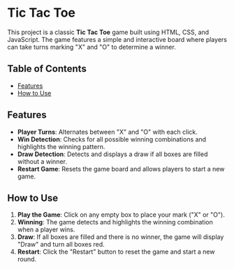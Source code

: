 # Tic Tac Toe

This project is a classic **Tic Tac Toe** game built using HTML, CSS, and JavaScript. The game features a simple and interactive board where players can take turns marking "X" and "O" to determine a winner.

## Table of Contents
- [Features](#features)
- [How to Use](#how-to-use)

## Features

- **Player Turns**: Alternates between "X" and "O" with each click.
- **Win Detection**: Checks for all possible winning combinations and highlights the winning pattern.
- **Draw Detection**: Detects and displays a draw if all boxes are filled without a winner.
- **Restart Game**: Resets the game board and allows players to start a new game.

## How to Use

1. **Play the Game**: Click on any empty box to place your mark ("X" or "O").
2. **Winning**: The game detects and highlights the winning combination when a player wins.
3. **Draw**: If all boxes are filled and there is no winner, the game will display "Draw" and turn all boxes red.
4. **Restart**: Click the "Restart" button to reset the game and start a new round.

